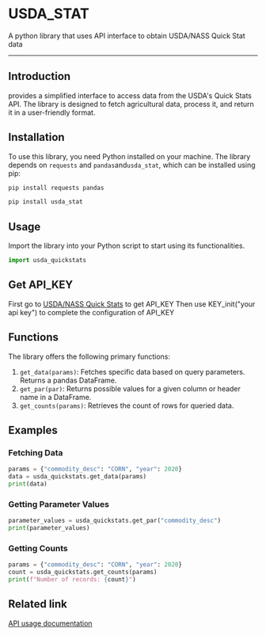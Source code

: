 # USDA_STAT
A python library that uses API interface to obtain USDA/NASS Quick Stat data

---
## Introduction
provides a simplified interface to access data from the USDA's Quick Stats API. The library is designed to fetch agricultural data, process it, and return it in a user-friendly format.

## Installation

To use this library, you need Python installed on your machine. The library depends on `requests` and `pandas`and`usda_stat`, which can be installed using pip:

```bash
pip install requests pandas
```
```bash
pip install usda_stat
```

## Usage
Import the library into your Python script to start using its functionalities.

```python
import usda_quickstats
```

## Get API_KEY
First go to [USDA/NASS Quick Stats](https://quickstats.nass.usda.gov/api/) to get API_KEY
Then use KEY_init("your api key") to complete the configuration of API_KEY

## Functions

The library offers the following primary functions:

1. `get_data(params)`: Fetches specific data based on query parameters. Returns a pandas DataFrame.
2. `get_par(par)`: Returns possible values for a given column or header name in a DataFrame.
3. `get_counts(params)`: Retrieves the count of rows for queried data.

## Examples

### Fetching Data

```python
params = {"commodity_desc": "CORN", "year": 2020}
data = usda_quickstats.get_data(params)
print(data)
```

### Getting Parameter Values

```python
parameter_values = usda_quickstats.get_par("commodity_desc")
print(parameter_values)
```

### Getting Counts

```python
params = {"commodity_desc": "CORN", "year": 2020}
count = usda_quickstats.get_counts(params)
print(f"Number of records: {count}")
```

## Related link
[API usage documentation](https://quickstats.nass.usda.gov/api/)
